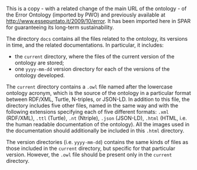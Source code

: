 This is a copy - with a related change of the main URL of the ontology - of the Error Ontology (imported by PWO) and previously available at http://www.essepuntato.it/2009/10/error. It has been imported here in SPAR for guaranteeing its long-term sustainability.

The directory `docs` contains all the files related to the ontology, its versions in time, and the related documentations. In particular, it includes:

* the `current` directory, where the files of the current version of the ontology are stored;
* one `yyyy-mm-dd` version directory for each of the versions of the ontology developed.

The `current` directory contains a `.owl` file named after the lowercase ontology acronym, which is the source of the ontology in a particular format between RDF/XML, Turtle, N-triples, or JSON-LD. In addition to this file, the directory includes five other files, named in the same way and with the following extensions specifying each of five different formats: `.xml` (RDF/XML), `.ttl` (Turtle), `.nt` (Ntriple), `.json` (JSON-LD), `.html` (HTML, i.e. the human readable documentation of the ontology). All the images used in the documentation should additionally be included in this `.html` directory.

The version directories (i.e. `yyyy-mm-dd`) contains the same kinds of files as those included in the `current` directory, but specific for that particular version. However, the `.owl` file should be present only in the `current` directory.
